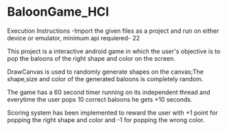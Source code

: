 # BaloonGame_HCI
Execution Instructions
  -Import the given files as a project and run on either device or emulator, minimum api requiered- 22
  
This project is a interactive android game in which the user's objective is to pop the baloons of the right shape and color on the screen.

DrawCanvas is used to randomly generate shapes on the canvas;The shape,size and color of the generated baloons is completely random.

The game has a 60 second timer running on its independent thread and everytime the user pops 10 correct baloons he gets +10 seconds.

Scoring system has been implemented to reward the user with +1 point for popping the right shape and color and -1 for popping the wrong color.
